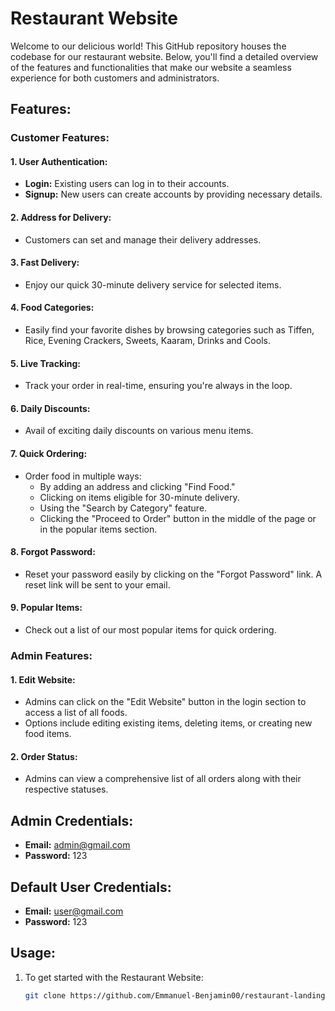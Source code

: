 # Restaurant Website

Welcome to our delicious world! This GitHub repository houses the codebase for our restaurant website. Below, you'll find a detailed overview of the features and functionalities that make our website a seamless experience for both customers and administrators.

## Features:

### Customer Features:

#### 1. User Authentication:

- **Login:** Existing users can log in to their accounts.
- **Signup:** New users can create accounts by providing necessary details.

#### 2. Address for Delivery:

- Customers can set and manage their delivery addresses.

#### 3. Fast Delivery:

- Enjoy our quick 30-minute delivery service for selected items.

#### 4. Food Categories:

- Easily find your favorite dishes by browsing categories such as Tiffen, Rice, Evening Crackers, Sweets, Kaaram, Drinks and Cools.

#### 5. Live Tracking:

- Track your order in real-time, ensuring you're always in the loop.

#### 6. Daily Discounts:

- Avail of exciting daily discounts on various menu items.

#### 7. Quick Ordering:

- Order food in multiple ways:
  - By adding an address and clicking "Find Food."
  - Clicking on items eligible for 30-minute delivery.
  - Using the "Search by Category" feature.
  - Clicking the "Proceed to Order" button in the middle of the page or in the popular items section.

#### 8. Forgot Password:

- Reset your password easily by clicking on the "Forgot Password" link. A reset link will be sent to your email.

#### 9. Popular Items:

- Check out a list of our most popular items for quick ordering.

### Admin Features:

#### 1. Edit Website:

- Admins can click on the "Edit Website" button in the login section to access a list of all foods.
- Options include editing existing items, deleting items, or creating new food items.

#### 2. Order Status:

- Admins can view a comprehensive list of all orders along with their respective statuses.


## Admin Credentials:

  - **Email:** admin@gmail.com
  - **Password:** 123

## Default User Credentials:
  - **Email:** user@gmail.com
  - **Password:** 123


## Usage:

1. To get started with the Restaurant Website:
   ```bash
   git clone https://github.com/Emmanuel-Benjamin00/restaurant-landing-page
